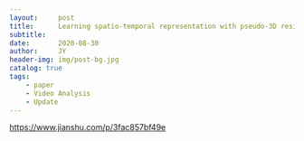 ```yaml
---
layout:     post
title:      Learning spatio-temporal representation with pseudo-3D residual networks
subtitle:   
date:       2020-08-30
author:     JY
header-img: img/post-bg.jpg
catalog: true
tags:
    - paper
    - Video Analysis
    - Update
---
```




https://www.jianshu.com/p/3fac857bf49e